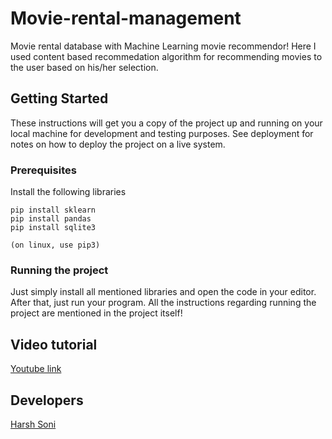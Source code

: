 # Movie-rental-management
Movie rental database with Machine Learning movie recommendor! 
Here I used content based recommedation algorithm for recommending movies to the user based on his/her selection.

## Getting Started

These instructions will get you a copy of the project up and running on your local machine for development and testing purposes. See deployment for notes on how to deploy the project on a live system.

### Prerequisites

Install the following libraries

```
pip install sklearn
pip install pandas
pip install sqlite3

(on linux, use pip3)
```

### Running the project

Just simply install all mentioned libraries and open the code in your editor. After that, just run your program.
All the instructions regarding running the project are mentioned in the project itself!

## Video tutorial
[Youtube link]()

## Developers
[Harsh Soni](https://www.linkedin.com/in/harsh24soni)
